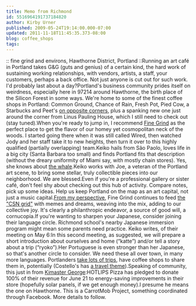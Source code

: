 ```yaml
---
title: Memo from Richmond
id: 5516964191737184820
author: Kirby Urner
published: 2009-05-24T19:14:00.000-07:00
updated: 2011-11-18T11:45:35.373-08:00
blog: coffee_shops
tags: 
---
```


:: fine grind and environs, Hawthorne District, Portland ::Running an art café in Portland takes G&G (guts and genius) of a certain kind, the hard work of sustaining working relationships, with vendors, artists, a staff, your customers, perhaps a back office. Not just anyone is cut out for such work. I'd probably last about a day?Portland's business community prides itself on weirdness, especially here in 97214 around Hawthorne, the birth place of the Silicon Forest in some ways. We're home to some of the finest coffee shops in Portland: Common Ground, Chance of Rain, Fresh Pot, Pied Cow, a Starbucks and Peet's [on opposite corners](http://worldgame.blogspot.com/2006/08/street-corner-tetrahedron.html), plus a spanking new one just around the corner from Linus Pauling House, which I still need to check out (stay tuned).When you're ready to jump in, I recommend [Fine Grind](http://pdxfinegrind.blogspot.com/) as the perfect place to get the flavor of our homey yet cosmopolitan neck of the woods. I started going there when it was still called Wired, then watched Jody and her staff take it to new heights, then turn it over to this highly qualified (partially overlapping) team.Keiko hails from São Paolo, loves life in a big city (Santa Barbara too small) and finds Portland fits that description (without the dreary uniformity of Miami say, with mostly chain stores). Yes, she knows about [the whale](http://mybizmo.blogspot.com/2008/01/one-whale-of-wanderer.html).Keiko works with Joe, a veteran of the Portland art scene, to bring some stellar, truly collectible pieces into our neighborhood. We are blessed.Even if you're a professional gallery or sister café, don't feel shy about checking out this hub of activity. Compare notes, pick up some ideas. Help us keep Portland on the map as an art capital, not just a music capital.[From my perspective](http://mybizmo.blogspot.com/2009/05/corner-office.html), Fine Grind continues to feed [the "CSN grid"](http://coffeeshopsnet.blogspot.com/2009/02/launch.html) with memes and dreams, weaving into the mix, adding to our collective joy. It's clearly a philanthropic endeavor, a source of good will, a cornucopia.If you're wanting to sharpen your Japanese, consider joining their language circle. Richmond school's nearby Japanese immersion program might mean some parents need practice. Keiko writes, of their meeting on May 6:In this second meeting, as suggested, we will prepare a short introduction about ourselves and home (“katte”) and/or tell a story about a trip (“ryoko”).Her Portuguese is even stronger than her Japanese, so that's another circle to consider. We need these all over town, in many more languages. Portlanders [take lots of trips](http://worldgame.blogspot.com/2005/01/inside-iraq-untold-stories-movie.html), have coffee shops to share them in, potentially (Costello's has [a travel theme](http://coffeeshopsnet.blogspot.com/2009/03/travel-bar.html)).Speaking of community, this just in from [Kimaster George](http://worldgame.blogspot.com/2004/12/twenty-wall-posters-digital-art.html):HOTLIPS Pizza has pledged to donate 100% of their revenue for June 21 to energy-saving improvements in their store (hopefully solar panels, if we get enough money).I presume he means the one on Hawthorne. This is a CarrotMob Project, something coordinated through Facebook. More details to follow.